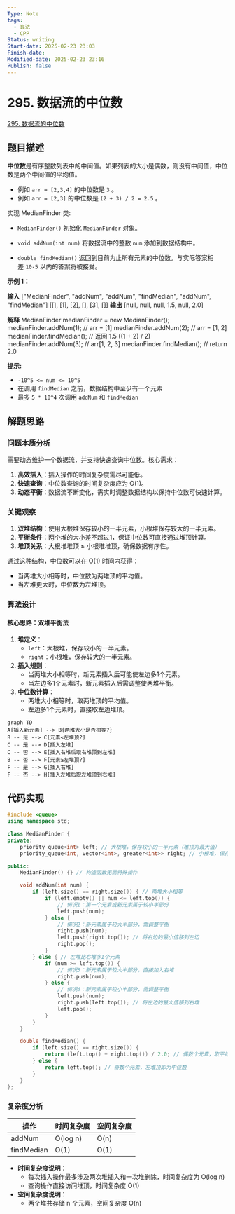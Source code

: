 ```yaml
---
Type: Note
tags:
  - 算法
  - CPP
Status: writing
Start-date: 2025-02-23 23:03
Finish-date: 
Modified-date: 2025-02-23 23:16
Publish: false
---
```



# 295. 数据流的中位数
[295. 数据流的中位数](https://leetcode.cn/problems/find-median-from-data-stream/)

## 题目描述
**中位数**是有序整数列表中的中间值。如果列表的大小是偶数，则没有中间值，中位数是两个中间值的平均值。

- 例如 `arr = [2,3,4]` 的中位数是 `3` 。
- 例如 `arr = [2,3]` 的中位数是 `(2 + 3) / 2 = 2.5` 。

实现 MedianFinder 类:

- `MedianFinder()` 初始化 `MedianFinder` 对象。
    
- `void addNum(int num)` 将数据流中的整数 `num` 添加到数据结构中。
    
- `double findMedian()` 返回到目前为止所有元素的中位数。与实际答案相差 `10-5` 以内的答案将被接受。
    

**示例 1：**

**输入**
["MedianFinder", "addNum", "addNum", "findMedian", "addNum", "findMedian"]
[[], [1], [2], [], [3], []]
**输出**
[null, null, null, 1.5, null, 2.0]

**解释**
MedianFinder medianFinder = new MedianFinder();
medianFinder.addNum(1);    // arr = [1]
medianFinder.addNum(2);    // arr = [1, 2]
medianFinder.findMedian(); // 返回 1.5 ((1 + 2) / 2)
medianFinder.addNum(3);    // arr[1, 2, 3]
medianFinder.findMedian(); // return 2.0

**提示:**

- `-10^5 <= num <= 10^5`
- 在调用 `findMedian` 之前，数据结构中至少有一个元素
- 最多 `5 * 10^4` 次调用 `addNum` 和 `findMedian`


## 解题思路

### 问题本质分析

需要动态维护一个数据流，并支持快速查询中位数。核心需求：

1. **高效插入**：插入操作的时间复杂度需尽可能低。
2. **快速查询**：中位数查询的时间复杂度应为 O(1)。
3. **动态平衡**：数据流不断变化，需实时调整数据结构以保持中位数可快速计算。

### 关键观察

1. **双堆结构**：使用大根堆保存较小的一半元素，小根堆保存较大的一半元素。
2. **平衡条件**：两个堆的大小差不超过1，保证中位数可直接通过堆顶计算。
3. **堆顶关系**：大根堆堆顶 ≤ 小根堆堆顶，确保数据有序性。

通过这种结构，中位数可以在 O(1) 时间内获得：
- 当两堆大小相等时，中位数为两堆顶的平均值。
- 当左堆更大时，中位数为左堆顶。

### 算法设计

#### 核心思路：双堆平衡法

1. **堆定义**：
    - `left`：大根堆，保存较小的一半元素。
    - `right`：小根堆，保存较大的一半元素。
2. **插入规则**：
    - 当两堆大小相等时，新元素插入后可能使左边多1个元素。
    - 当左边多1个元素时，新元素插入后需调整使两堆平衡。
3. **中位数计算**：
    - 两堆大小相等时，取两堆顶的平均值。
    - 左边多1个元素时，直接取左边堆顶。


```mermaid
graph TD
A[插入新元素] --> B{两堆大小是否相等?}
B -- 是 --> C[元素≤左堆顶?]
C -- 是 --> D[插入左堆]
C -- 否 --> E[插入右堆后取右堆顶到左堆]
B -- 否 --> F[元素≥左堆顶?]
F -- 是 --> G[插入右堆]
F -- 否 --> H[插入左堆后取左堆顶到右堆]
```

## 代码实现

```cpp
#include <queue>
using namespace std;

class MedianFinder {
private:
    priority_queue<int> left; // 大根堆，保存较小的一半元素（堆顶为最大值）
    priority_queue<int, vector<int>, greater<int>> right; // 小根堆，保存较大的一半元素（堆顶为最小值）

public:
    MedianFinder() {} // 构造函数无需特殊操作

    void addNum(int num) {
        if (left.size() == right.size()) { // 两堆大小相等
            if (left.empty() || num <= left.top()) { 
                // 情况1：第一个元素或新元素属于较小半部分
                left.push(num);
            } else { 
                // 情况2：新元素属于较大半部分，需调整平衡
                right.push(num);
                left.push(right.top()); // 将右边的最小值移到左边
                right.pop();
            }
        } else { // 左堆比右堆多1个元素
            if (num >= left.top()) { 
                // 情况3：新元素属于较大半部分，直接加入右堆
                right.push(num);
            } else { 
                // 情况4：新元素属于较小半部分，需调整平衡
                left.push(num);
                right.push(left.top()); // 将左边的最大值移到右堆
                left.pop();
            }
        }
    }

    double findMedian() {
        if (left.size() == right.size()) {
            return (left.top() + right.top()) / 2.0; // 偶数个元素，取平均
        } else {
            return left.top(); // 奇数个元素，左堆顶即为中位数
        }
    }
};
```

### 复杂度分析

|操作|时间复杂度|空间复杂度|
|---|---|---|
|addNum|O(log n)|O(n)|
|findMedian|O(1)|O(1)|

- **时间复杂度说明**：
    - 每次插入操作最多涉及两次堆插入和一次堆删除，时间复杂度为 O(log n)
    - 查询操作直接访问堆顶，时间复杂度 O(1)
- **空间复杂度说明**：
    - 两个堆共存储 n 个元素，空间复杂度 O(n)


